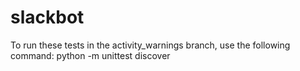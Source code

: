 # slackbot

To run these tests in the activity_warnings branch, use the following command:
    python -m unittest discover